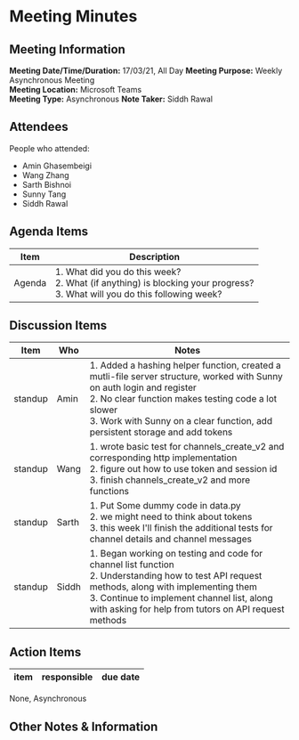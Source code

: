 # Meeting Minutes
## Meeting Information
**Meeting Date/Time/Duration:** 17/03/21, All Day 
**Meeting Purpose:** Weekly Asynchronous Meeting  
**Meeting Location:** Microsoft Teams  
**Meeting Type:** Asynchronous
**Note Taker:** Siddh Rawal  

## Attendees
People who attended:
- Amin Ghasembeigi
- Wang Zhang
- Sarth Bishnoi
- Sunny Tang
- Siddh Rawal

## Agenda Items
Item | Description
---- | ----
Agenda | 1. What did you do this week?<br>2. What (if anything) is blocking your progress?<br>3. What will you do this following week?

## Discussion Items
Item | Who | Notes |
---- | ---- | ---- |
standup | Amin | 1. Added a hashing helper function, created a mutli-file server structure, worked with Sunny on auth login and register<br> 2. No clear function makes testing code a lot slower <br> 3. Work with Sunny on a clear function, add persistent storage and add tokens|
standup | Wang | 1. wrote basic test for channels_create_v2 and corresponding http implementation <br> 2. figure out how to use token and session id <br> 3. finish channels_create_v2 and more functions 
standup | Sarth | 1. Put Some dummy code in data.py <br> 2. we might need to think about tokens  <br> 3. this week I'll finish the additional tests for channel details and channel messages
standup | Siddh | 1. Began working on testing and code for channel list function <br> 2. Understanding how to test API request methods, along with implementing them  <br> 3. Continue to implement channel list, along with asking for help from tutors on API request methods

## Action Items
item | responsible | due date |
| ---- | ---- | ---- |
None, Asynchronous

## Other Notes & Information

